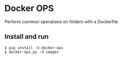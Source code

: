 # Docker OPS

Perform common operations on folders with a Dockerfile

## Install and run

```
$ pip install -U docker-ops
$ docker-ops.py -d images
```
